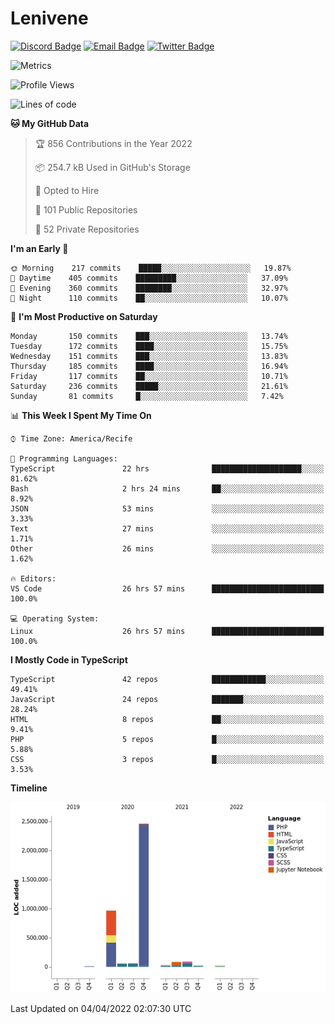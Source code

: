 # Lenivene

[![Discord Badge](https://img.shields.io/badge/-Lenivene%230715-black?style=flat-square&logo=Discord&logoColor=white)](http://discord.com/)
[![Email Badge](https://img.shields.io/badge/-lenivene@msn.com-black?style=flat-square&logo=Gmail&logoColor=white&link=mailto:lenivene@msn.com)](mailto:lenivene@msn.com)
[![Twitter Badge](https://img.shields.io/badge/-@enevinel-black?style=flat-square&logo=twitter&logoColor=white&link=https://twitter.com/enevinel)](https://twitter.com/enevinel)

<!-- https://github-readme-stats.vercel.app/api?username=lenivene&show_icons=true -->

<img src="https://metrics.lecoq.io/lenivene?template=classic&config.timezone=America%2FRecife" alt="Metrics" />

<!--START_SECTION:waka-->
![Profile Views](http://img.shields.io/badge/Profile%20Views-0-blue)

![Lines of code](https://img.shields.io/badge/From%20Hello%20World%20I%27ve%20Written-4%20Million%20lines%20of%20code-blue)

**🐱 My GitHub Data** 

> 🏆 856 Contributions in the Year 2022
 > 
> 📦 254.7 kB Used in GitHub's Storage 
 > 
> 💼 Opted to Hire
 > 
> 📜 101 Public Repositories 
 > 
> 🔑 52 Private Repositories  
 > 
**I'm an Early 🐤** 

```text
🌞 Morning    217 commits    █████░░░░░░░░░░░░░░░░░░░░   19.87% 
🌆 Daytime    405 commits    █████████░░░░░░░░░░░░░░░░   37.09% 
🌃 Evening    360 commits    ████████░░░░░░░░░░░░░░░░░   32.97% 
🌙 Night      110 commits    ██░░░░░░░░░░░░░░░░░░░░░░░   10.07%

```
📅 **I'm Most Productive on Saturday** 

```text
Monday       150 commits    ███░░░░░░░░░░░░░░░░░░░░░░   13.74% 
Tuesday      172 commits    ████░░░░░░░░░░░░░░░░░░░░░   15.75% 
Wednesday    151 commits    ███░░░░░░░░░░░░░░░░░░░░░░   13.83% 
Thursday     185 commits    ████░░░░░░░░░░░░░░░░░░░░░   16.94% 
Friday       117 commits    ██░░░░░░░░░░░░░░░░░░░░░░░   10.71% 
Saturday     236 commits    █████░░░░░░░░░░░░░░░░░░░░   21.61% 
Sunday       81 commits     █░░░░░░░░░░░░░░░░░░░░░░░░   7.42%

```


📊 **This Week I Spent My Time On** 

```text
⌚︎ Time Zone: America/Recife

💬 Programming Languages: 
TypeScript               22 hrs              ████████████████████░░░░░   81.62% 
Bash                     2 hrs 24 mins       ██░░░░░░░░░░░░░░░░░░░░░░░   8.92% 
JSON                     53 mins             ░░░░░░░░░░░░░░░░░░░░░░░░░   3.33% 
Text                     27 mins             ░░░░░░░░░░░░░░░░░░░░░░░░░   1.71% 
Other                    26 mins             ░░░░░░░░░░░░░░░░░░░░░░░░░   1.62%

🔥 Editors: 
VS Code                  26 hrs 57 mins      █████████████████████████   100.0%

💻 Operating System: 
Linux                    26 hrs 57 mins      █████████████████████████   100.0%

```

**I Mostly Code in TypeScript** 

```text
TypeScript               42 repos            ████████████░░░░░░░░░░░░░   49.41% 
JavaScript               24 repos            ███████░░░░░░░░░░░░░░░░░░   28.24% 
HTML                     8 repos             ██░░░░░░░░░░░░░░░░░░░░░░░   9.41% 
PHP                      5 repos             █░░░░░░░░░░░░░░░░░░░░░░░░   5.88% 
CSS                      3 repos             █░░░░░░░░░░░░░░░░░░░░░░░░   3.53%

```


**Timeline**

![Chart not found](https://raw.githubusercontent.com/lenivene/lenivene/master/charts/bar_graph.png) 


 Last Updated on 04/04/2022 02:07:30 UTC
<!--END_SECTION:waka-->